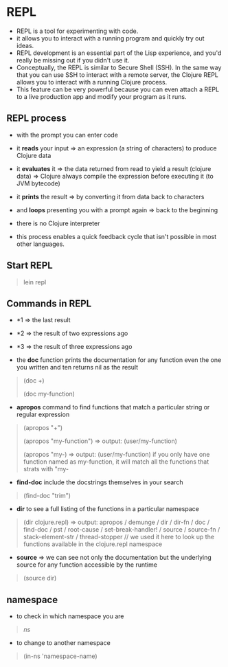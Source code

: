# REPL

- REPL is a tool for experimenting with code.
- it allows you to interact with a running program and quickly try out ideas.
- REPL development is an essential part of the Lisp experience, and you'd really be missing out if you didn't use it.
- Conceptually, the REPL is similar to Secure Shell (SSH). In the same way that you can use SSH to interact with a remote server, the Clojure REPL allows you to interact with a running Clojure process.
- This feature can be very powerful because you can even attach a REPL to a live production app and modify your program as it runs.
 


## REPL process
- with the prompt you can enter code
- it **reads** your input => an expression (a string of characters) to produce Clojure data 
- it **evaluates** it => the data returned from read to yield a result (clojure data) => Clojure always compile the expression before executing it (to JVM bytecode)
- it **prints** the result => by converting it from data back to characters
- and **loops** presenting you with a prompt again => back to the beginning 

- there is no Clojure interpreter
- this process enables a quick feedback cycle that isn't possible in most other languages.

## Start REPL
> lein repl

## Commands in REPL
- *1 => the last result 
- *2 => the result of two expressions ago 
- *3 => the result of three expressions ago 

- the **doc** function prints the documentation for any function even the one you written and ten returns nil as the result 
> (doc +)
>
> (doc my-function)

- **apropos** command to find functions that match a particular string or regular expression 
> (apropos "+")
>
> (apropos "my-function")       => output: (user/my-function)
> 
> (apropos "my-)        => output: (user/my-function) if you only have one function named as my-function, it will match all the functions that strats with "my-

- **find-doc** include the docstrings themselves in your search 
> (find-doc "trim")

- **dir** to see a full listing of the functions in a particular namespace 
> (dir clojure.repl)    => output: apropos / demunge / dir / dir-fn / doc / find-doc / pst / root-cause / set-break-handler! / source / source-fn / stack-element-str / thread-stopper   // we used it here to look up the functions available in the clojure.repl namespace 

- **source** => we can see not only the documentation but the underlying source for any function accessible by the runtime
> (source dir)


## namespace
- to check in which namespace you are
> *ns*
- to change to another namespace 
> (in-ns 'namespace-name)

